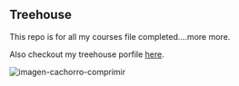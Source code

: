 ## Treehouse


This repo is for all my courses file completed....more more.

Also checkout my treehouse porfile [here](https://teamtreehouse.com/juanlvarez2).

![imagen-cachorro-comprimir](https://user-images.githubusercontent.com/39400936/43082949-9be88c2c-8e95-11e8-9691-3c11a8b42cfc.jpg)

